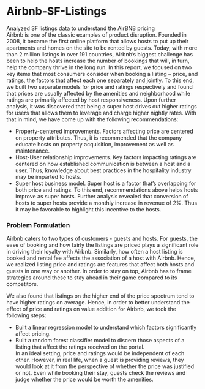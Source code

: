 # Airbnb-SF-Listings
Analyzed SF listings data to understand the AirBNB pricing <br>
Airbnb is one of the classic examples of product disruption. Founded in 2008, it became the first online platform that allows hosts to put up their apartments and homes on the site to be rented by guests. Today, with more than 2 million listings in over 191 countries, Airbnb’s biggest challenge has been to help the hosts increase the number of bookings that will, in turn, help the company thrive in the long run. In this report, we focused on two key items that most consumers consider when booking a listing – price, and ratings, the factors that affect each one separately and jointly. To this end, we built two separate models for price and ratings respectively and found that prices are usually affected by the amenities and neighborhood while ratings are primarily affected by host responsiveness. Upon further analysis, it was discovered that being a super host drives out higher ratings for users that allows them to leverage and charge higher nightly rates. With that in mind, we have come up with the following recommendations:<br>
- Property-centered improvements. Factors affecting price are centered on property attributes. Thus, it is recommended that the company educate hosts on property acquisition, improvement as well as maintenance.
- Host-User relationship improvements. Key factors impacting ratings are centered on how established communication is between a host and a user. Thus, knowledge about best practices in the hospitality industry may be imparted to hosts.
- Super host business model. Super host is a factor that’s overlapping for both price and ratings. To this end, recommendations above helps hosts improve as super hosts.
Further analysis revealed that conversion of hosts to super hosts provide a monthly increase in revenue of 2%. Thus it may be favorable to highlight this incentive to the hosts.

### Problem Formulation
Airbnb caters to two types of customers - guests and hosts. For guests, the ease of booking and how fairly the listings are priced plays a significant role in driving their loyalty with Airbnb. Similarly, how often a host listing is booked and rental fee affects the association of a host with Airbnb. Hence, we realized listing price and ratings are features that affect both hosts and guests in one way or another. In order to stay on top, Airbnb has to frame strategies around these to stay ahead in their game compared to its competitors.<br>

We also found that listings on the higher end of the price spectrum tend to have higher ratings on average. Hence, in order to better understand the effect of price and ratings on value addition for Airbnb, we took the following steps:<br>
- Built a linear regression model to understand which factors significantly affect pricing.
- Built a random forest classifier model to discern those aspects of a listing that affect the ratings received on the portal.<br>
In an ideal setting, price and ratings would be independent of each other. However, in real life, when a guest is providing reviews, they would look at it from the perspective of whether the price was justified or not. Even while booking their stay, guests check the reviews and judge whether the price would be worth the amenities.



